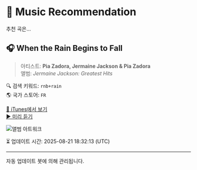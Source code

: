 
# 🎵 Music Recommendation

추천 곡은...

## 🎧 When the Rain Begins to Fall  
> 아티스트: **Pia Zadora, Jermaine Jackson & Pia Zadora**  
> 앨범: _Jermaine Jackson: Greatest Hits_  

🔍 검색 키워드: `rnb+rain`  
🌎 국가 스토어: `FR`

[🔗 iTunes에서 보기](https://music.apple.com/fr/album/when-the-rain-begins-to-fall/335409068?i=335409529&uo=4)  
[▶️ 미리 듣기](https://audio-ssl.itunes.apple.com/itunes-assets/AudioPreview115/v4/b1/4e/78/b14e7880-a25e-643f-fb71-b25d251d6344/mzaf_14699081367215641179.plus.aac.p.m4a)

![앨범 아트워크](https://is1-ssl.mzstatic.com/image/thumb/Music/67/a8/6f/mzi.zlltsysi.jpg/100x100bb.jpg)

⏳ 업데이트 시간: 2025-08-21 18:32:13 (UTC)

---
자동 업데이트 봇에 의해 관리됩니다.
